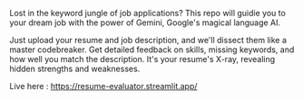 
Lost in the keyword jungle of job applications? This repo will guidie you to your dream job with the power of Gemini, Google's magical language AI.

Just upload your resume and job description, and we'll dissect them like a master codebreaker. Get detailed feedback on skills, missing keywords, and how well you match the description. It's your resume's X-ray, revealing hidden strengths and weaknesses.

Live here : https://resume-evaluator.streamlit.app/